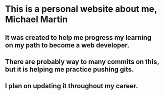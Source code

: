 # This is a personal website about me, Michael Martin

## It was created to help me progress my learning on my path to become a web developer.

## There are probably way to many commits on this, but it is helping me practice pushing gits.

## I  plan on updating it throughout my career.